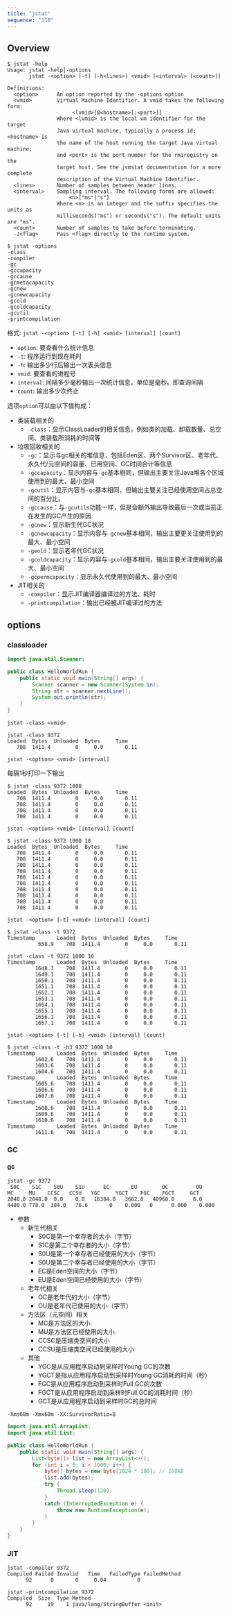 ```yaml
---
title: "jstat"
sequence: "110"
---
```


## Overview

```text
$ jstat -help
Usage: jstat -help|-options
       jstat -<option> [-t] [-h<lines>] <vmid> [<interval> [<count>]]

Definitions:
  <option>      An option reported by the -options option
  <vmid>        Virtual Machine Identifier. A vmid takes the following form:
                     <lvmid>[@<hostname>[:<port>]]
                Where <lvmid> is the local vm identifier for the target
                Java virtual machine, typically a process id; <hostname> is
                the name of the host running the target Java virtual machine;
                and <port> is the port number for the rmiregistry on the
                target host. See the jvmstat documentation for a more complete
                description of the Virtual Machine Identifier.
  <lines>       Number of samples between header lines.
  <interval>    Sampling interval. The following forms are allowed:
                    <n>["ms"|"s"]
                Where <n> is an integer and the suffix specifies the units as
                milliseconds("ms") or seconds("s"). The default units are "ms".
  <count>       Number of samples to take before terminating.
  -J<flag>      Pass <flag> directly to the runtime system.
```

```text
$ jstat -options
-class
-compiler
-gc
-gccapacity
-gccause
-gcmetacapacity
-gcnew
-gcnewcapacity
-gcold
-gcoldcapacity
-gcutil
-printcompilation
```

格式: `jstat -<option> [-t] [-h] <vmid> [interval] [count]`

- `option`: 要查看什么统计信息
- `-t`: 程序运行到现在耗时
- `-h`: 输出多少行后输出一次表头信息
- `vmid`: 要查看的进程号
- `interval`: 间隔多少毫秒输出一次统计信息，单位是毫秒。即查询间隔
- `count`: 输出多少次终止

选项`option`可以由以下值构成：

- 类装载相关的
    - `-class`：显示ClassLoader的相关信息，例如类的加载、卸载数量、总空间、类装载所消耗的时间等
- 垃圾回收相关的
    - `-gc`：显示与gc相关的堆信息，包括Eden区、两个Survivor区、老年代、永久代/元空间的容量、已用空间、GC时间合计等信息
    - `-gccapacity`：显示内容与`-gc`基本相同，但输出主要关注Java堆各个区域使用到的最大、最小空间
    - `-gcutil`：显示内容与`-gc`基本相同，但输出主要关注已经使用空间占总空间的百分比。
    - `-gccause`：与`-gcutils`功能一样，但是会额外输出导致最后一次或当前正在发生的GC产生的原因
    - `-gcnew`：显示新生代GC状况
    - `-gcnewcapacity`：显示内容与`-gcnew`基本相同，输出主要更关注使用到的最大、最小空间
    - `-geold`：显示老年代GC状况
    - `-gcoldcapacity`：显示内容与`-gcold`基本相同，输出主要关注使用到的最大、最小空间
    - `-gcpermcapacity`：显示永久代使用到的最大、最小空间
- JIT相关的
    - `-compiler`：显示JIT编译器编译过的方法、耗时
    - `-printcompilation`：输出已经被JIT编译过的方法



## options

### classloader

```java
import java.util.Scanner;

public class HelloWorldRun {
    public static void main(String[] args) {
        Scanner scanner = new Scanner(System.in);
        String str = scanner.nextLine();
        System.out.println(str);
    }
}
```

```text
jstat -class <vmid>
```

```text
jstat -class 9372
Loaded  Bytes  Unloaded  Bytes     Time
   708  1411.4        0     0.0       0.11
```

```text
jstat -<option> <vmid> [interval]
```

每隔1秒打印一下输出

```text
$ jstat -class 9372 1000
Loaded  Bytes  Unloaded  Bytes     Time
   708  1411.4        0     0.0       0.11
   708  1411.4        0     0.0       0.11
   708  1411.4        0     0.0       0.11
   708  1411.4        0     0.0       0.11
```

```text
jstat -<option> <vmid> [interval] [count]
```

```text
$ jstat -class 9372 1000 10
Loaded  Bytes  Unloaded  Bytes     Time
   708  1411.4        0     0.0       0.11
   708  1411.4        0     0.0       0.11
   708  1411.4        0     0.0       0.11
   708  1411.4        0     0.0       0.11
   708  1411.4        0     0.0       0.11
   708  1411.4        0     0.0       0.11
   708  1411.4        0     0.0       0.11
   708  1411.4        0     0.0       0.11
   708  1411.4        0     0.0       0.11
   708  1411.4        0     0.0       0.11
```

```text
jstat -<option> [-t] <vmid> [interval] [count]
```

```text
$ jstat -class -t 9372
Timestamp       Loaded  Bytes  Unloaded  Bytes     Time
          658.9    708  1411.4        0     0.0       0.11
```

```text
jstat -class -t 9372 1000 10
Timestamp       Loaded  Bytes  Unloaded  Bytes     Time
         1648.1    708  1411.4        0     0.0       0.11
         1649.1    708  1411.4        0     0.0       0.11
         1650.1    708  1411.4        0     0.0       0.11
         1651.1    708  1411.4        0     0.0       0.11
         1652.1    708  1411.4        0     0.0       0.11
         1653.1    708  1411.4        0     0.0       0.11
         1654.1    708  1411.4        0     0.0       0.11
         1655.1    708  1411.4        0     0.0       0.11
         1656.1    708  1411.4        0     0.0       0.11
         1657.1    708  1411.4        0     0.0       0.11
```

```text
jstat -<option> [-t] [-h] <vmid> [interval] [count]
```

```text
$ jstat -class -t -h3 9372 1000 10
Timestamp       Loaded  Bytes  Unloaded  Bytes     Time
         1602.6    708  1411.4        0     0.0       0.11
         1603.6    708  1411.4        0     0.0       0.11
         1604.6    708  1411.4        0     0.0       0.11
Timestamp       Loaded  Bytes  Unloaded  Bytes     Time
         1605.6    708  1411.4        0     0.0       0.11
         1606.6    708  1411.4        0     0.0       0.11
         1607.6    708  1411.4        0     0.0       0.11
Timestamp       Loaded  Bytes  Unloaded  Bytes     Time
         1608.6    708  1411.4        0     0.0       0.11
         1609.6    708  1411.4        0     0.0       0.11
         1610.6    708  1411.4        0     0.0       0.11
Timestamp       Loaded  Bytes  Unloaded  Bytes     Time
         1611.6    708  1411.4        0     0.0       0.11
```

### GC

#### gc

```text
jstat -gc 9372
 S0C    S1C    S0U    S1U      EC       EU        OC         OU       MC     MU    CCSC   CCSU   YGC     YGCT    FGC    FGCT     GCT
2048.0 2048.0  0.0    0.0   16384.0   3662.0   40960.0      0.0     4480.0 778.0  384.0   76.6       0    0.000   0      0.000    0.000
```

- 参数
  - 新生代相关
    - S0C是第一个幸存者的大小（字节）
    - S1C是第二个幸存者的大小（字节）
    - S0U是第一个幸存者已经使用的大小（字节）
    - S0U是第二个幸存者已经使用的大小（字节）
    - EC是Eden空间的大小（字节）
    - EU是Eden空间已经使用的大小（字节）
  - 老年代相关
    - OC是老年代的大小（字节）
    - OU是老年代已使用的大小（字节）
  - 方法区（元空间）相关
    - MC是方法区的大小
    - MU是方法区已经使用的大小
    - CCSC是压缩类空间的大小
    - CCSU是压缩类空间已经使用的大小
  - 其他
    - YGC是从应用程序启动到采样时Young GC的次数
    - YGCT是指从应用程序启动到采样时Young GC消耗的时间（秒）
    - FGC是从应用程序启动到采样时Full GC的次数
    - FGCT是从应用程序启动到采样时Full GC的消耗时间（秒）
    - GCT是从应用程序启动到采样时GC的总时间


```text
-Xms60m -Xmx60m -XX:SurvivorRatio=8
```

```java
import java.util.ArrayList;
import java.util.List;

public class HelloWorldRun {
    public static void main(String[] args) {
        List<byte[]> list = new ArrayList<>();
        for (int i = 0; i < 1000; i++) {
            byte[] bytes = new byte[1024 * 100]; // 100KB
            list.add(bytes);
            try {
                Thread.sleep(120);
            }
            catch (InterruptedException e) {
                throw new RuntimeException(e);
            }
        }
    }
}
```

### JIT

```text
jstat -compiler 9372
Compiled Failed Invalid   Time   FailedType FailedMethod
      92      0       0     0.04          0
```

```text
jstat -printcompilation 9372
Compiled  Size  Type Method
      92     19    1 java/lang/StringBuffer <init>
```
